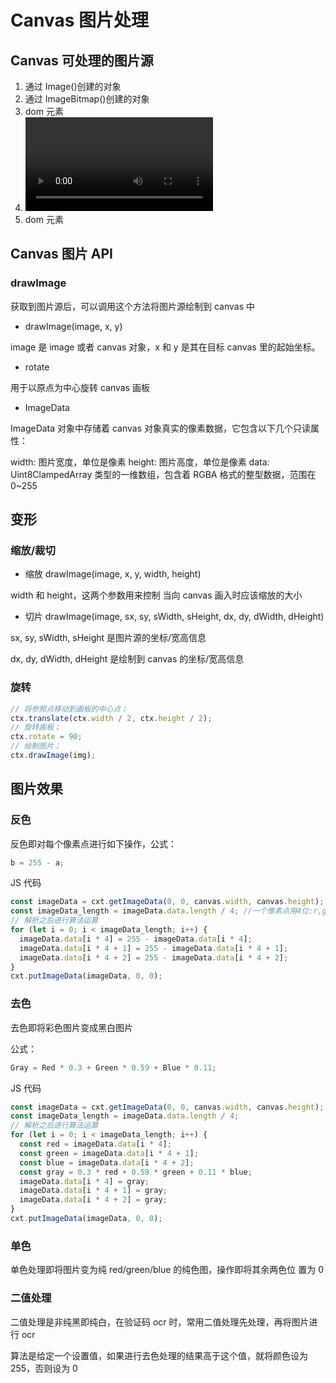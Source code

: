 # Canvas 图片处理

## Canvas 可处理的图片源

1. 通过 Image()创建的对象
2. 通过 ImageBitmap()创建的对象
3. <img>dom 元素
4. <video>dom 元素
5. <canvas>dom 元素

## Canvas 图片 API

### drawImage

获取到图片源后，可以调用这个方法将图片源绘制到 canvas 中

- drawImage(image, x, y)

image 是 image 或者 canvas 对象，x 和 y 是其在目标 canvas 里的起始坐标。

- rotate

用于以原点为中心旋转 canvas 画板

- ImageData

ImageData 对象中存储着 canvas 对象真实的像素数据，它包含以下几个只读属性：

width: 图片宽度，单位是像素
height: 图片高度，单位是像素
data: Uint8ClampedArray 类型的一维数组，包含着 RGBA 格式的整型数据，范围在 0~255

## 变形

### 缩放/裁切

- 缩放 drawImage(image, x, y, width, height)

width 和 height，这两个参数用来控制 当向 canvas 画入时应该缩放的大小

- 切片 drawImage(image, sx, sy, sWidth, sHeight, dx, dy, dWidth, dHeight)

sx, sy, sWidth, sHeight 是图片源的坐标/宽高信息

dx, dy, dWidth, dHeight 是绘制到 canvas 的坐标/宽高信息

### 旋转

```javascript
// 将参照点移动到画板的中心点；
ctx.translate(ctx.width / 2, ctx.height / 2);
// 旋转画板；
ctx.rotate = 90;
// 绘制图片；
ctx.drawImage(img);
```

## 图片效果

### 反色

反色即对每个像素点进行如下操作，公式：

```javascript
b = 255 - a;
```

JS 代码

```javascript
const imageData = cxt.getImageData(0, 0, canvas.width, canvas.height);
const imageData_length = imageData.data.length / 4; //一个像素点用4位:r,g,b,a
// 解析之后进行算法运算
for (let i = 0; i < imageData_length; i++) {
  imageData.data[i * 4] = 255 - imageData.data[i * 4];
  imageData.data[i * 4 + 1] = 255 - imageData.data[i * 4 + 1];
  imageData.data[i * 4 + 2] = 255 - imageData.data[i * 4 + 2];
}
cxt.putImageData(imageData, 0, 0);
```

### 去色

去色即将彩色图片变成黑白图片

公式：

```javascript
Gray = Red * 0.3 + Green * 0.59 + Blue * 0.11;
```

JS 代码

```javascript
const imageData = cxt.getImageData(0, 0, canvas.width, canvas.height);
const imageData_length = imageData.data.length / 4;
// 解析之后进行算法运算
for (let i = 0; i < imageData_length; i++) {
  const red = imageData.data[i * 4];
  const green = imageData.data[i * 4 + 1];
  const blue = imageData.data[i * 4 + 2];
  const gray = 0.3 * red + 0.59 * green + 0.11 * blue;
  imageData.data[i * 4] = gray;
  imageData.data[i * 4 + 1] = gray;
  imageData.data[i * 4 + 2] = gray;
}
cxt.putImageData(imageData, 0, 0);
```

### 单色

单色处理即将图片变为纯 red/green/blue 的纯色图，操作即将其余两色位 置为 0

### 二值处理

二值处理是非纯黑即纯白，在验证码 ocr 时，常用二值处理先处理，再将图片进行 ocr

算法是给定一个设置值，如果进行去色处理的结果高于这个值，就将颜色设为 255，否则设为 0
